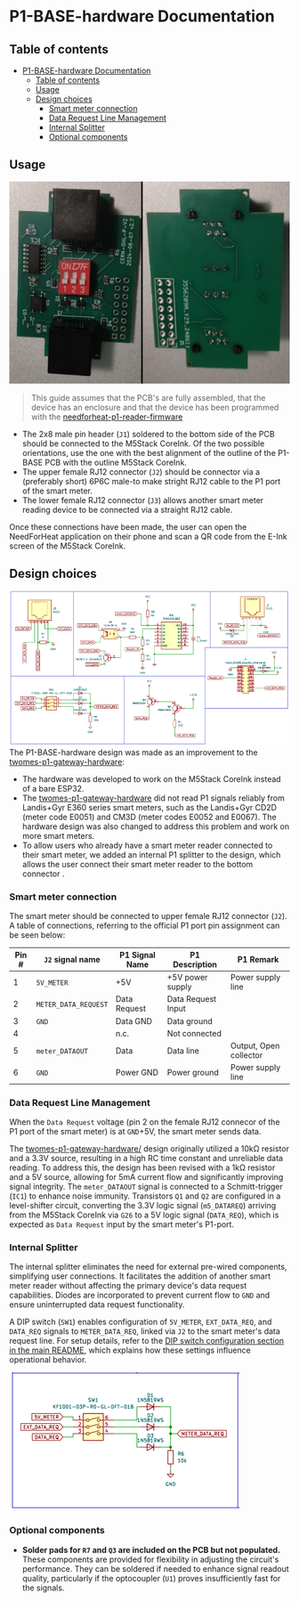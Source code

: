 # P1-BASE-hardware Documentation

## Table of contents
- [P1-BASE-hardware Documentation](#p1-base-hardware-documentation)
  - [Table of contents](#table-of-contents)
  - [Usage](#usage)
  - [Design choices](#design-choices)
    - [Smart meter connection](#smart-meter-connection)
    - [Data Request Line Management](#data-request-line-management)
    - [Internal Splitter](#internal-splitter)
    - [Optional components](#optional-components)

## Usage
<img src="../images/pcb.jpg" width="600"  />

> This guide assumes that the PCB's are fully assembled, that the device has an enclosure and that the device has been programmed with the [needforheat-p1-reader-firmware](https://github.com/energietransitie/needforheat-p1-reader-firmware) 

* The 2x8 male pin header (`J1`) soldered to the bottom side of the PCB should be connected to the M5Stack CoreInk. Of the two possible orientations, use the  one with the best alignment of the outline of the P1-BASE PCB with the outline M5Stack CoreInk. 
* The upper female RJ12 connector (`J2`) should be connector via a (preferably short) 6P6C male-to make stright RJ12 cable to the P1 port of the smart meter. 
* The lower female RJ12 connector (`J3`) allows another smart meter reading device to be connected via a straight RJ12 cable.

Once these connections have been made, the user can open the NeedForHeat application on their phone and scan a QR code from the E-Ink screen of the M5Stack CoreInk. 

## Design choices

<img src="../images/schematic.PNG" width=600> </img>
The P1-BASE-hardware design was made as an improvement to the [twomes-p1-gateway-hardware](https://github.com/energietransitie/twomes-p1-gateway-hardware): 
* The hardware was developed to work on the M5Stack CoreInk instead of a bare ESP32.
* The [twomes-p1-gateway-hardware](https://github.com/energietransitie/twomes-p1-gateway-hardware) did not read P1 signals reliably from Landis+Gyr E360 series smart meters, such as the Landis+Gyr CD2D (meter code E0051) and CM3D (meter codes E0052 and E0067). The hardware design was also changed to address this problem and work on more smart meters.
* To allow  users who already have a smart meter reader connected to their smart meter, we added an internal P1 splitter to the design, which allows the user connect their smart meter reader to the bottom connector .

### Smart meter connection
The smart meter should be connected to upper female RJ12 connector (`J2`). A table of connections, referring to the official P1 port pin assignment can be seen below:

| Pin # | `J2` signal name     | P1 Signal Name | P1 Description     | P1 Remark              |
| ----- | -------------------- | -------------- | ------------------ | ---------------------- |
| 1     | `5V_METER`           | +5V            | +5V power supply   | Power supply line      |
| 2     | `METER_DATA_REQUEST` | Data Request   | Data Request Input |                        |
| 3     | `GND`                | Data GND       | Data ground        |                        |
| 4     |                      | n.c.           | Not connected      |                        |
| 5     | `meter_DATAOUT`      | Data           | Data line          | Output, Open collector |
| 6     | `GND`                | Power GND      | Power ground       | Power supply line      |

### Data Request Line Management
When the `Data Request` voltage (pin 2 on the female RJ12 connecor of the P1 port of the smart meter) is at `GND`+5V, the smart meter sends data.<!-- which GND, by the way? Can there be a difference?-->

The [twomes-p1-gateway-hardware/](https://github.com/energietransitie/twomes-p1-gateway-hardware/) design originally utilized a 10kΩ resistor and a 3.3V source, resulting in a high RC time constant and unreliable data reading. To address this, the design has been revised with a 1kΩ resistor and a 5V source, allowing for 5mA current flow and significantly improving signal integrity. The `meter_DATAOUT` signal is connected to a Schmitt-trigger (`IC1`) to enhance noise immunity. Transistors `Q1` and `Q2` are configured in a level-shifter circuit, converting the 3.3V logic signal (`m5_DATAREQ`) arriving from the M5Stack CoreInk via `G26` to a 5V logic signal (`DATA_REQ`), which is expected as `Data Request` input by the smart meter's P1-port.


### Internal Splitter

The internal splitter eliminates the need for external pre-wired components, simplifying user connections. It facilitates the addition of another smart meter reader without affecting the primary device's data request capabilities. Diodes are incorporated to prevent current flow to `GND` and ensure uninterrupted data request functionality. 

A DIP switch (`SW1`) enables configuration of `5V_METER`, `EXT_DATA_REQ`, and `DATA_REQ` signals to `METER_DATA_REQ`, linked via `J2` to the smart meter's data request line. For setup details, refer to the [DIP switch configuration section in the main README](../README.md#setting-the-dip-switches), which explains how these settings influence operational behavior.

![image](../images/schematic_SW1.PNG)


### Optional components
* **Solder pads for `R7` and `Q3` are included on the PCB but not populated.** These components are provided for flexibility in adjusting the circuit's performance. They can be soldered if needed to enhance signal readout quality, particularly if the optocoupler (`U1`) proves insufficiently fast for the signals.

